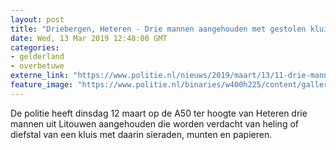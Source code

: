 ```yaml
---
layout: post
title: "Driebergen, Heteren - Drie mannen aangehouden met gestolen kluis in auto"
date: Wed, 13 Mar 2019 12:48:00 GMT
categories: 
- gelderland 
- overbetuwe 
externe_link: "https://www.politie.nl/nieuws/2019/maart/13/11-drie-mannen-aangehouden-met-gestolen-kluis-in-auto.html"
feature_image: "https://www.politie.nl/binaries/w400h225/content/gallery/politie/stock-afbeeldingen/11-landelijke-eenheid/kluis.jpg"
---
```


De politie heeft dinsdag 12 maart op de A50 ter hoogte van Heteren drie mannen uit Litouwen aangehouden die worden verdacht van heling of diefstal van een kluis met daarin sieraden, munten en papieren.
